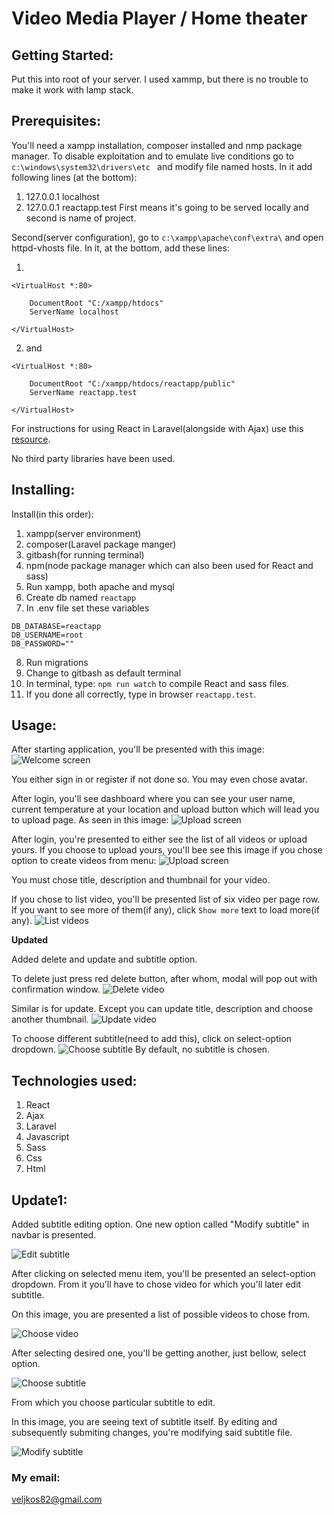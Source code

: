 # Video Media Player / Home theater

## Getting Started:
Put this into root of your server. I used xammp, but there is no trouble to make it work with lamp stack.

## Prerequisites:
You'll need a xampp installation, composer installed and nmp package manager. 
To disable exploitation and to emulate live conditions go to `c:\windows\system32\drivers\etc `
and modify file named hosts. In it add following lines (at the bottom):

1. 127.0.0.1 localhost 
2. 127.0.0.1 reactapp.test
First means it's going to be served locally and second is name of project.

Second(server configuration), go to `c:\xampp\apache\conf\extra\` and open httpd-vhosts file.
In it, at the bottom, add these lines:

1. 
```
<VirtualHost *:80>

    DocumentRoot "C:/xampp/htdocs"
    ServerName localhost
    
</VirtualHost>
```
2. and 
```
<VirtualHost *:80>

    DocumentRoot "C:/xampp/htdocs/reactapp/public"
    ServerName reactapp.test
    
</VirtualHost>
```

For instructions for using React in Laravel(alongside with Ajax) use this [resource](https://www.freecodecamp.org/forum/t/how-to-manual-for-react-in-laravel-an-upgrade-with-ajax/314297).

No third party libraries have been used.

## Installing:

Install(in this order):

1. xampp(server environment)
2. composer(Laravel package manger)
3. gitbash(for running terminal)
4. npm(node package manager which can also been used for React and sass)
5. Run xampp, both apache and mysql
6. Create db named `reactapp`
7. In .env file set these variables
```
DB_DATABASE=reactapp
DB_USERNAME=root
DB_PASSWORD=""
```
8. Run migrations
9. Change to gitbash as default terminal
10. In terminal, type: `npm run watch` to compile React and sass files.
11. If you done all correctly, type in browser `reactapp.test`.

## Usage:

After starting application, you'll be presented with this image:
![Welcome screen](1.png)

You either sign in or register if not done so. You may even chose avatar.

After login, you'll see dashboard where you can see your user name, current temperature at your location and upload button which will lead you to upload page. As seen in this image:
![Upload screen](2.png)

After login, you're presented to either see the list of all videos or upload yours.
If you choose to upload yours, you'll bee see this image if you chose option to create videos from menu:
![Upload screen](3.png)

You must chose title, description and thumbnail for your video.

If you chose to list video, you'll be presented list of six video per page row. If you want to see more of them(if any), click `Show more` text to load more(if any).
![List videos](4.png)

**Updated**

Added delete and update and subtitle option.

To delete just press red delete button, after whom, modal will pop out with confirmation window.
![Delete video](6.png)

Similar is for update. Except you can update title, description and choose another thumbnail.
![Update video](5.png)

To choose different subtitle(need to add this), click on select-option dropdown.
![Choose subtitle](7.png)
By default, no subtitle is chosen.

## Technologies used:

1. React
2. Ajax
3. Laravel
4. Javascript
5. Sass
6. Css
7. Html

## Update1:

Added subtitle editing option. One new option called "Modify subtitle" in navbar is presented.

![Edit subtitle](8.png)

After clicking on selected menu item, you'll be presented an select-option dropdown. From it you'll have to chose video for which you'll later edit subtitle.

On this image, you are presented a list of possible videos to chose from.

![Choose video](9.png)

After selecting desired one, you'll be getting another, just bellow, select option.

![Choose subtitle](10.png)

From which you choose particular subtitle to edit.

In this image, you are seeing text of subtitle itself. By editing and subsequently submiting changes, you're modifying said subtitle file.

![Modify subtitle](11.png)


### My email:
veljkos82@gmail.com



